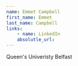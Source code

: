 ```yaml
---
name: Emmet Campbell
first_name: Emmet
last_name: Campbell
links:
	- name: LinkedIn
	absolutle_url:
---
```

Queen's Univeristy Belfast
